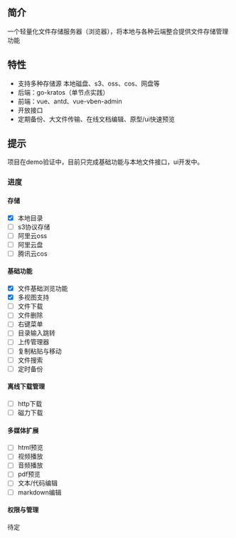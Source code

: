## 简介

一个轻量化文件存储服务器（浏览器），将本地与各种云端整合提供文件存储管理功能

## 特性
- 支持多种存储源 本地磁盘、s3、oss、cos、网盘等
- 后端：go-kratos（单节点实践）
- 前端：vue、antd、vue-vben-admin
- 开放接口
- 定期备份、大文件传输、在线文档编辑、原型/ui快速预览

## 提示
项目在demo验证中，目前只完成基础功能与本地文件接口，ui开发中。

### 进度
#### 存储
- [x] 本地目录
- [ ] s3协议存储
- [ ] 阿里云oss
- [ ] 阿里云盘
- [ ] 腾讯云cos

#### 基础功能
- [x] 文件基础浏览功能
- [x] 多视图支持
- [ ] 文件下载
- [ ] 文件删除
- [ ] 右键菜单
- [ ] 目录输入跳转
- [ ] 上传管理器
- [ ] 复制粘贴与移动
- [ ] 文件搜索
- [ ] 定时备份

#### 离线下载管理
- [ ] http下载
- [ ] 磁力下载

#### 多媒体扩展
- [ ] html预览
- [ ] 视频播放
- [ ] 音频播放
- [ ] pdf预览
- [ ] 文本/代码编辑
- [ ] markdown编辑

#### 权限与管理

待定
